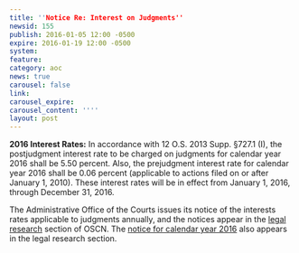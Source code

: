 ```yaml
---
title: ''Notice Re: Interest on Judgments''
newsid: 155
publish: 2016-01-05 12:00 -0500
expire: 2016-01-19 12:00 -0500
system: 
feature: 
category: aoc
news: true
carousel: false
link: 
carousel_expire: 
carousel_content: ''''
layout: post
---
```

<p><strong>2016 Interest Rates:</strong>  In accordance with 12 O.S. 2013 Supp. §727.1 (I), the postjudgment interest rate to be charged on judgments for calendar year 2016 shall be 5.50 percent.  Also, the prejudgment interest rate for calendar year 2016 shall be 0.06 percent (applicable to actions filed on or after January 1, 2010).  These interest rates will be in effect from January 1, 2016, through December 31, 2016.</p>
<p>The Administrative Office of the Courts issues its notice of the interests rates applicable to judgments annually, and the notices appear in the <a href="http://www.oscn.net/applications/oscn/index.asp?ftdb=STOKIN&amp;level=1" target="_blank">legal research</a> section of OSCN. The <a href="http://www.oscn.net/applications/oscn/DeliverDocument.asp?CiteID=477388" target="_blank">notice for calendar year 2016</a> also appears in the legal research section.</p>